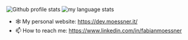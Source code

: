 ![Github profile stats](https://github-readme-stats.vercel.app/api?username=moessner&show_icons=true&include_all_commits=true&theme=github_dark&hide_border=true&layout=default&title=MyStats)
![my language stats](https://github-readme-stats.vercel.app/api/top-langs/?username=moessner&layout=compact&exclude_repo=moessner.github.io&langs_count=10&theme=github_dark&hide_border=true)

- 🕸️ My personal website: https://dev.moessner.it/
- 📫 How to reach me: https://www.linkedin.com/in/fabianmoessner
